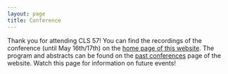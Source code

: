 ```yaml
---
layout: page
title: Conference
---
```

Thank you for attending CLS 57! You can find the recordings of the conference (until May 16th/17th) on the [home page of this website](https://chicagolinguisticsociety.org). The program and abstracts can be found on the [past conferences](https:/chicagolinguisticsociety.org/past.html) page of the website. Watch this page for information on future events!  


